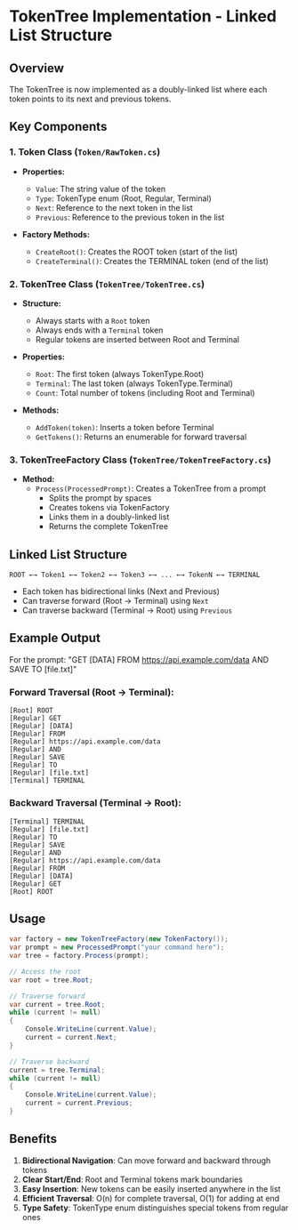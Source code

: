 # TokenTree Implementation - Linked List Structure

## Overview
The TokenTree is now implemented as a doubly-linked list where each token points to its next and previous tokens.

## Key Components

### 1. Token Class (`Token/RawToken.cs`)
- **Properties:**
  - `Value`: The string value of the token
  - `Type`: TokenType enum (Root, Regular, Terminal)
  - `Next`: Reference to the next token in the list
  - `Previous`: Reference to the previous token in the list

- **Factory Methods:**
  - `CreateRoot()`: Creates the ROOT token (start of the list)
  - `CreateTerminal()`: Creates the TERMINAL token (end of the list)

### 2. TokenTree Class (`TokenTree/TokenTree.cs`)
- **Structure:**
  - Always starts with a `Root` token
  - Always ends with a `Terminal` token
  - Regular tokens are inserted between Root and Terminal

- **Properties:**
  - `Root`: The first token (always TokenType.Root)
  - `Terminal`: The last token (always TokenType.Terminal)
  - `Count`: Total number of tokens (including Root and Terminal)

- **Methods:**
  - `AddToken(token)`: Inserts a token before Terminal
  - `GetTokens()`: Returns an enumerable for forward traversal

### 3. TokenTreeFactory Class (`TokenTree/TokenTreeFactory.cs`)
- **Method:**
  - `Process(ProcessedPrompt)`: Creates a TokenTree from a prompt
    - Splits the prompt by spaces
    - Creates tokens via TokenFactory
    - Links them in a doubly-linked list
    - Returns the complete TokenTree

## Linked List Structure

```
ROOT ←→ Token1 ←→ Token2 ←→ Token3 ←→ ... ←→ TokenN ←→ TERMINAL
```

- Each token has bidirectional links (Next and Previous)
- Can traverse forward (Root → Terminal) using `Next`
- Can traverse backward (Terminal → Root) using `Previous`

## Example Output

For the prompt: "GET [DATA] FROM https://api.example.com/data AND SAVE TO [file.txt]"

### Forward Traversal (Root → Terminal):
```
[Root] ROOT
[Regular] GET
[Regular] [DATA]
[Regular] FROM
[Regular] https://api.example.com/data
[Regular] AND
[Regular] SAVE
[Regular] TO
[Regular] [file.txt]
[Terminal] TERMINAL
```

### Backward Traversal (Terminal → Root):
```
[Terminal] TERMINAL
[Regular] [file.txt]
[Regular] TO
[Regular] SAVE
[Regular] AND
[Regular] https://api.example.com/data
[Regular] FROM
[Regular] [DATA]
[Regular] GET
[Root] ROOT
```

## Usage

```csharp
var factory = new TokenTreeFactory(new TokenFactory());
var prompt = new ProcessedPrompt("your command here");
var tree = factory.Process(prompt);

// Access the root
var root = tree.Root;

// Traverse forward
var current = tree.Root;
while (current != null)
{
    Console.WriteLine(current.Value);
    current = current.Next;
}

// Traverse backward
current = tree.Terminal;
while (current != null)
{
    Console.WriteLine(current.Value);
    current = current.Previous;
}
```

## Benefits

1. **Bidirectional Navigation**: Can move forward and backward through tokens
2. **Clear Start/End**: Root and Terminal tokens mark boundaries
3. **Easy Insertion**: New tokens can be easily inserted anywhere in the list
4. **Efficient Traversal**: O(n) for complete traversal, O(1) for adding at end
5. **Type Safety**: TokenType enum distinguishes special tokens from regular ones
